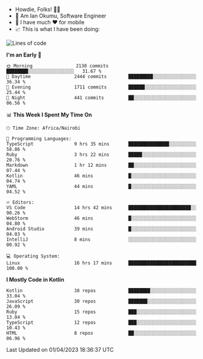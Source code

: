 
* Howdie, Folks! 👋🤓
* 🤪 Am Ian Okumu, Software Engineer
* 📱 I have much ❤️ for mobile
* 📈 This is what I have been doing:
  
<!-- <a href="https://otsembo.github.io/OtsemboPortfolio/" style="margin-right:.5%; margin-top=.5%;">
  <img align="center" src="https://github-readme-stats.vercel.app/api/top-langs/?username=otsembo&layout=compact" />
</a> -->

<!--START_SECTION:waka-->
![Lines of code](https://img.shields.io/badge/From%20Hello%20World%20I%27ve%20Written-5.4%20million%20lines%20of%20code-blue)

**I'm an Early 🐤** 

```text
🌞 Morning                2130 commits        ████████░░░░░░░░░░░░░░░░░   31.67 % 
🌆 Daytime                2444 commits        █████████░░░░░░░░░░░░░░░░   36.34 % 
🌃 Evening                1711 commits        ██████░░░░░░░░░░░░░░░░░░░   25.44 % 
🌙 Night                  441 commits         ██░░░░░░░░░░░░░░░░░░░░░░░   06.56 % 
```


📊 **This Week I Spent My Time On** 

```text
🕑︎ Time Zone: Africa/Nairobi

💬 Programming Languages: 
TypeScript               9 hrs 35 mins       ███████████████░░░░░░░░░░   58.86 % 
Ruby                     3 hrs 22 mins       █████░░░░░░░░░░░░░░░░░░░░   20.76 % 
Markdown                 1 hr 12 mins        ██░░░░░░░░░░░░░░░░░░░░░░░   07.44 % 
Kotlin                   46 mins             █░░░░░░░░░░░░░░░░░░░░░░░░   04.74 % 
YAML                     44 mins             █░░░░░░░░░░░░░░░░░░░░░░░░   04.52 % 

🔥 Editors: 
VS Code                  14 hrs 42 mins      ███████████████████████░░   90.26 % 
WebStorm                 46 mins             █░░░░░░░░░░░░░░░░░░░░░░░░   04.80 % 
Android Studio           39 mins             █░░░░░░░░░░░░░░░░░░░░░░░░   04.03 % 
IntelliJ                 8 mins              ░░░░░░░░░░░░░░░░░░░░░░░░░   00.92 % 

💻 Operating System: 
Linux                    16 hrs 17 mins      █████████████████████████   100.00 % 
```

**I Mostly Code in Kotlin** 

```text
Kotlin                   38 repos            ████████░░░░░░░░░░░░░░░░░   33.04 % 
JavaScript               30 repos            ███████░░░░░░░░░░░░░░░░░░   26.09 % 
Ruby                     15 repos            ███░░░░░░░░░░░░░░░░░░░░░░   13.04 % 
TypeScript               12 repos            ███░░░░░░░░░░░░░░░░░░░░░░   10.43 % 
HTML                     8 repos             ██░░░░░░░░░░░░░░░░░░░░░░░   06.96 % 
```




 Last Updated on 01/04/2023 18:36:37 UTC
<!--END_SECTION:waka-->

<br />
<br />
<br />
<br />
<br />
  
  </div>
<!---
otsembo/otsembo is a ✨ special ✨ repository because its `README.md` (this file) appears on your GitHub profile.
You can click the Preview link to take a look at your changes.
--->
